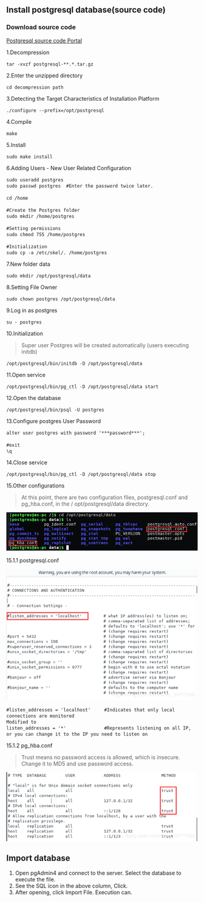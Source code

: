 ## Install postgresql database(source code)
### Download source code
[Postgresql source code Portal](https://www.postgresql.org/ftp/source/)

1.Decompression
```
tar -xvzf postgresql-**.*.tar.gz
```

2.Enter the unzipped directory
```
cd decompression path
```

3.Detecting the Target Characteristics of Installation Platform
```
./configure --prefix=/opt/postgresql
```

4.Compile
```
make
```

5.Install
```
sudo make install
```

6.Adding Users - New User Related Configuration
```
sudo useradd postgres
sudo passwd postgres  #Enter the password twice later.

cd /home

#Create the Postgres folder
sudo mkdir /home/postgres

#Setting permissions
sudo chmod 755 /home/postgres

#Initialization
sudo cp -a /etc/skel/. /home/postgres

```
7.New folder data
```
sudo mkdir /opt/postgresql/data
```

8.Setting File Owner
```
sudo chown postgres /opt/postgresql/data
```

9.Log in as postgres
```
su - postgres
```

10.Initialization
> Super user Postgres will be created automatically (users executing initdb)
```
/opt/postgresql/bin/initdb -D /opt/postgresql/data
```

11.Open service
```
/opt/postgresql/bin/pg_ctl -D /opt/postgresql/data start
```

12.Open the database
```
/opt/postgresql/bin/psql -U postgres
```

13.Configure postgres User Password
```
alter user postgres with password '***password***';

#exit 
\q
```

14.Close service
```
/opt/postgresql/bin/pg_ctl -D /opt/postgresql/data stop
```

15.Other configurations
> At this point, there are two configuration files, postgresql.conf and pg_hba.conf, in the / opt/postgresql/data directory.

![images load failed](resource/20190226144741688.png)

15.1.1 postgresql.conf

![images load failed](resource/20190226145747453.png)

```
#listen_addresses = 'localhost' 	#Indicates that only local connections are monitored
Modified to
listen_addresses = '*'				#Represents listening on all IP, or you can change it to the IP you need to listen on
```

15.1.2 pg_hba.conf
> Trust means no password access is allowed, which is insecure. Change it to MD5 and use password access.

![images load failed](resource/20190226150737606.png)

## Import database
1. Open pgAdmin4 and connect to the server. Select the database to execute the file.
2. See the SQL icon in the above column, Click.
3. After opening, click Import File. Execution can.


